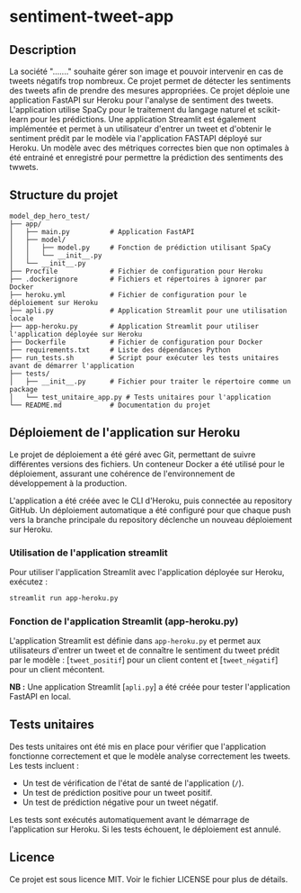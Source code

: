 # sentiment-tweet-app

## Description
La société "......." souhaite gérer son image et pouvoir intervenir en cas de tweets négatifs trop nombreux. Ce projet permet de détecter les sentiments des tweets afin de prendre des mesures appropriées.
Ce projet déploie une application FastAPI sur Heroku pour l'analyse de sentiment des tweets. L'application utilise SpaCy pour le traitement du langage naturel et scikit-learn pour les prédictions. Une application Streamlit est également implémentée et permet à un utilisateur d'entrer un tweet et d'obtenir le sentiment prédit par le modèle via l'application FASTAPI déployé sur Heroku.
Un modèle avec des métriques correctes bien que non optimales à été entrainé et enregistré pour permettre la prédiction des sentiments des twwets.

## Structure du projet

```
model_dep_hero_test/
├── app/
│   ├── main.py          # Application FastAPI
│   ├── model/
│   │   ├── model.py     # Fonction de prédiction utilisant SpaCy
│   │   └── __init__.py
│   └── __init__.py
├── Procfile             # Fichier de configuration pour Heroku
├── .dockerignore        # Fichiers et répertoires à ignorer par Docker
├── heroku.yml           # Fichier de configuration pour le déploiement sur Heroku
├── apli.py              # Application Streamlit pour une utilisation locale
├── app-heroku.py        # Application Streamlit pour utiliser l'application déployée sur Heroku
├── Dockerfile           # Fichier de configuration pour Docker
├── requirements.txt     # Liste des dépendances Python
├── run_tests.sh         # Script pour exécuter les tests unitaires avant de démarrer l'application
├── tests/
│   ├── __init__.py      # Fichier pour traiter le répertoire comme un package
│   └── test_unitaire_app.py # Tests unitaires pour l'application
└── README.md            # Documentation du projet
```



## Déploiement de l'application sur Heroku

Le projet de déploiement a été géré avec Git, permettant de suivre différentes versions des fichiers. Un conteneur Docker a été utilisé pour le déploiement, assurant une cohérence de l'environnement de développement à la production.

L'application a été créée avec le CLI d'Heroku, puis connectée au repository GitHub. Un déploiement automatique a été configuré pour que chaque push vers la branche principale du repository déclenche un nouveau déploiement sur Heroku.

### Utilisation de l'application streamlit

Pour utiliser l'application Streamlit avec l'application déployée sur Heroku, exécutez :
```sh
streamlit run app-heroku.py
```

### Fonction de l'application Streamlit (app-heroku.py)

L'application Streamlit est définie dans `app-heroku.py` et permet aux utilisateurs d'entrer un tweet et de connaître le sentiment du tweet prédit par le modèle : [`tweet_positif`] pour un client content et [`tweet_négatif`] pour un client mécontent.

**NB :** Une application Streamlit [`apli.py`] a été créée pour tester l'application FastAPI en local.

## Tests unitaires

Des tests unitaires ont été mis en place pour vérifier que l'application fonctionne correctement et que le modèle analyse correctement les tweets. Les tests incluent :

- Un test de vérification de l'état de santé de l'application (`/`).
- Un test de prédiction positive pour un tweet positif.
- Un test de prédiction négative pour un tweet négatif.

Les tests sont exécutés automatiquement avant le démarrage de l'application sur Heroku. Si les tests échouent, le déploiement est annulé.

## Licence

Ce projet est sous licence MIT. Voir le fichier LICENSE pour plus de détails.
```



